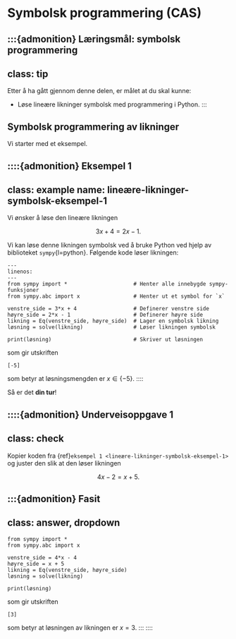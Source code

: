# Symbolsk programmering (CAS)

:::{admonition} Læringsmål: symbolsk programmering
---
class: tip
--- 
Etter å ha gått gjennom denne delen, er målet at du skal kunne:
* Løse lineære likninger symbolsk med programmering i Python.
:::


## Symbolsk programmering av likninger

Vi starter med et eksempel. 

::::{admonition} Eksempel 1
---
class: example
name: lineære-likninger-symbolsk-eksempel-1
---
Vi ønsker å løse den lineære likningen

$$
3x + 4 = 2x - 1.
$$

Vi kan løse denne likningen symbolsk ved å bruke Python ved hjelp av biblioteket `sympy`{l=python}. Følgende kode løser likningen:

```{code-block} python
---
linenos:
---
from sympy import *                     # Henter alle innebygde sympy-funksjoner
from sympy.abc import x                 # Henter ut et symbol for `x`

venstre_side = 3*x + 4                  # Definerer venstre side
høyre_side = 2*x - 1                    # Definerer høyre side
likning = Eq(venstre_side, høyre_side)  # Lager en symbolsk likning
løsning = solve(likning)                # Løser likningen symbolsk

print(løsning)                          # Skriver ut løsningen
```
som gir utskriften
```console
[-5]
```
som betyr at løsningsmengden er $x \in \{-5\}$. 
::::

Så er det **din tur**!

::::{admonition} Underveisoppgave 1
---
class: check
---
Kopier koden fra {ref}`eksempel 1 <lineære-likninger-symbolsk-eksempel-1>` og juster den slik at den løser likningen

$$
4x - 2 = x + 5.
$$

:::{admonition} Fasit
---
class: answer, dropdown
---

```{code-block} python
from sympy import *
from sympy.abc import x

venstre_side = 4*x - 4
høyre_side = x + 5
likning = Eq(venstre_side, høyre_side)
løsning = solve(likning)

print(løsning)
```
som gir utskriften
```console
[3]
```
som betyr at løsningen av likningen er $x = 3$. 
:::
::::